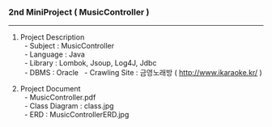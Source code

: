 ### 2nd MiniProject ( MusicController )
- - - -
1. Project Description  
&nbsp; - Subject : MusicController  
&nbsp; - Language : Java  
&nbsp; - Library : Lombok, Jsoup, Log4J, Jdbc  
&nbsp; - DBMS : Oracle
&nbsp; - Crawling Site : 금영노래방 ( http://www.ikaraoke.kr/ )

2. Project Document  
&nbsp; - MusicController.pdf  
&nbsp; - Class Diagram : class.jpg  
&nbsp; - ERD : MusicControllerERD.jpg
